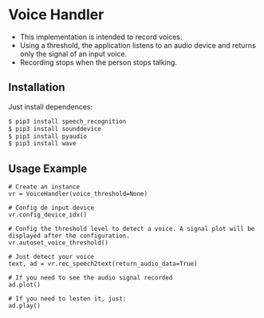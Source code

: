 # Voice Handler

- This implementation is intended to record voices.
- Using a threshold, the application listens to an audio device and returns only the signal of an input voice.
- Recording stops when the person stops talking.

## Installation

Just install dependences:
```sh
$ pip3 install speech_recognition
$ pip3 install sounddevice
$ pip3 install pyaudio
$ pip3 install wave
```
## Usage Example

```python3
# Create an instance
vr = VoiceHandler(voice_threshold=None)

# Config de input device
vr.config_device_idx()

# Config the threshold level to detect a voice. A signal plot will be displayed after the configuration.
vr.autoset_voice_threshold()

# Just detect your voice
text, ad = vr.rec_speech2text(return_audio_data=True)

# If you need to see the audio signal recorded
ad.plot()

# If you need to lesten it, just:
ad.play()
```
